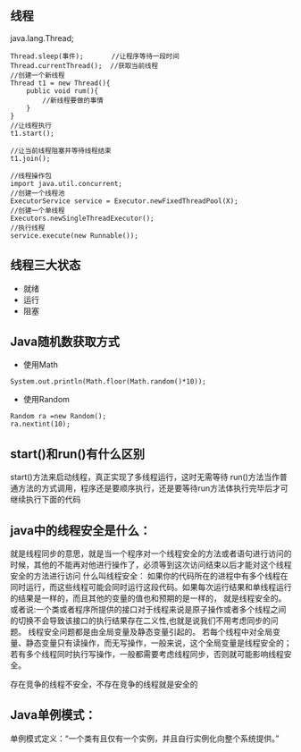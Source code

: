 ## 线程
java.lang.Thread;

```
Thread.sleep(事件);		//让程序等待一段时间
Thread.currentThread();	 //获取当前线程
//创建一个新线程
Thread t1 = new Thread(){
	public void rum(){
    	//新线程要做的事情
    }
}
//让线程执行
t1.start();

//让当前线程阻塞并等待线程结束
t1.join();

//线程操作包
import java.util.concurrent;
//创建一个线程池
ExecutorService service = Executor.newFixedThreadPool(X);
//创建一个单线程
Executors.newSingleThreadExecutor();
//执行线程
service.execute(new Runnable());
```

## 线程三大状态
- 就绪
- 运行
- 阻塞


## Java随机数获取方式
- 使用Math
```
System.out.println(Math.floor(Math.random()*10));
```

- 使用Random
```
Random ra =new Random();
ra.nextint(10);
```

## start()和run()有什么区别
start()方法来启动线程，真正实现了多线程运行，这时无需等待
run()方法当作普通方法的方式调用，程序还是要顺序执行，还是要等待run方法体执行完毕后才可继续执行下面的代码


## java中的线程安全是什么：
   就是线程同步的意思，就是当一个程序对一个线程安全的方法或者语句进行访问的时候，其他的不能再对他进行操作了，必须等到这次访问结束以后才能对这个线程安全的方法进行访问
什么叫线程安全：
   如果你的代码所在的进程中有多个线程在同时运行，而这些线程可能会同时运行这段代码。如果每次运行结果和单线程运行的结果是一样的，而且其他的变量的值也和预期的是一样的，
就是线程安全的。 
  或者说:一个类或者程序所提供的接口对于线程来说是原子操作或者多个线程之间的切换不会导致该接口的执行结果存在二义性,也就是说我们不用考虑同步的问题。
  线程安全问题都是由全局变量及静态变量引起的。
  若每个线程中对全局变量、静态变量只有读操作，而无写操作，一般来说，这个全局变量是线程安全的；若有多个线程同时执行写操作，一般都需要考虑线程同步，否则就可能影响线程安全。


存在竞争的线程不安全，不存在竞争的线程就是安全的

## Java单例模式：
单例模式定义：“一个类有且仅有一个实例，并且自行实例化向整个系统提供。”

